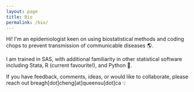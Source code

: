 ```yaml
---
layout: page
title: Bio
permalink: /bio/
---
```

Hi! I'm an epidemiologist keen on using biostatistical methods and coding chops to prevent transmission of communicable diseases 🌎. 

I am trained in SAS, with additional familiarity in other statistical software including Stata, R (current favourite!), and Python 👾. 

If you have feedback, comments, ideas, or would like to collaborate, please reach out breagh[dot]cheng[at]queensu[dot]ca 💡
